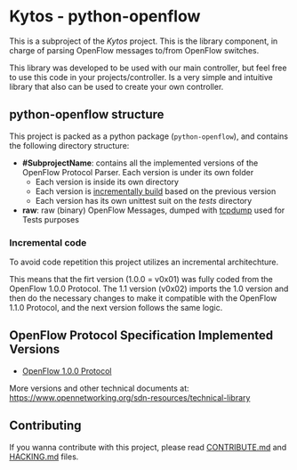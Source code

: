 # Kytos - python-openflow

This is a subproject of the *Kytos* project. This is the library component, in
charge of parsing OpenFlow messages to/from OpenFlow switches.

This library was developed to be used with our main controller, but feel free to
use this code in your projects/controller. Is a very simple and intuitive
library that also can be used to create your own controller.

## python-openflow structure

This project is packed as a python package (`python-openflow`), and contains the
following directory structure:

  - **#SubprojectName**: contains all the implemented versions of
    the OpenFlow Protocol Parser. Each version is under its own folder
    - Each version is inside its own directory
    - Each version is [incrementally build](#incremental-code) based
      on the previous version
    - Each version has its own unittest suit on the *tests* directory
  - **raw**: raw (binary) OpenFlow Messages, dumped with
    [tcpdump](http://www.tcpdump.org/tcpdump_man.html) used for Tests purposes

### Incremental code

To avoid code repetition this project utilizes an incremental architechture.

This means that the firt version (1.0.0 = v0x01) was fully coded from the
OpenFlow 1.0.0 Protocol. The 1.1 version (v0x02) imports the 1.0 version and
then do the necessary changes to make it compatible with the OpenFlow 1.1.0
Protocol, and the next version follows the same logic.

## OpenFlow Protocol Specification Implemented Versions

 - [OpenFlow 1.0.0 Protocol](https://www.opennetworking.org/images/stories/downloads/sdn-resources/onf-specifications/openflow/openflow-spec-v1.0.0.pdf)

More versions and other technical documents at: https://www.opennetworking.org/sdn-resources/technical-library

## Contributing

If you wanna contribute with this project, please read
[CONTRIBUTE.md](CONTRIBUTE.md) and [HACKING.md](HACKING.md) files.
